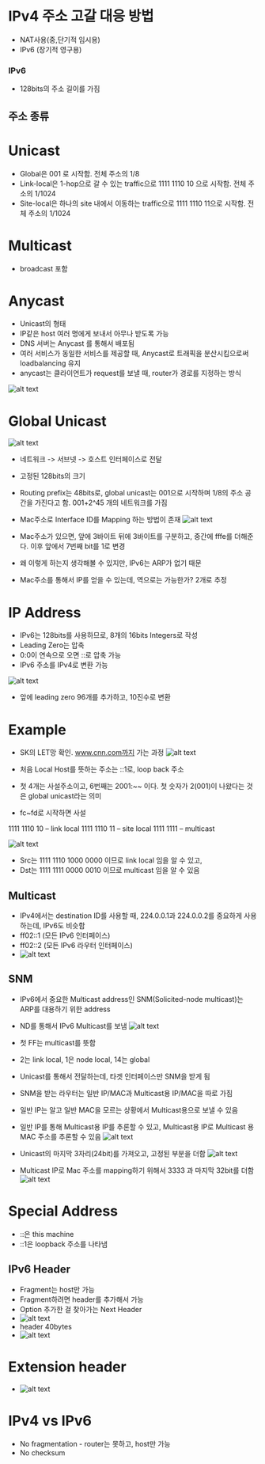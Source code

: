 # IPv4 주소 고갈 대응 방법
- NAT사용(중,단기적 임시용)
- IPv6 (장기적 영구용)

### IPv6
- 128bits의 주소 길이를 가짐
## 주소 종류
# Unicast
- Global은 001 로 시작함. 전체 주소의 1/8
- Link-local은 1-hop으로 갈 수 있는 traffic으로 1111 1110 10 으로 시작함. 전체 주소의 1/1024
- Site-local은 하나의 site 내에서 이동하는 traffic으로 1111 1110 11으로 시작함. 전체 주소의 1/1024

# Multicast
- broadcast 포함
# Anycast
- Unicast의 형태
- IP같은 host 여러 명에게 보내서 아무나 받도록 가능
- DNS 서버는 Anycast 를 통해서 배포됨
- 여러 서비스가 동일한 서비스를 제공할 때, Anycast로 트래픽을 분산시킴으로써 loadbalancing 유지
- anycast는 클라이언트가 request를 보낼 때, router가 경로를 지정하는 방식

![alt text](image.png)

# Global Unicast
![alt text](image-1.png)

- 네트워크 -> 서브넷 -> 호스트 인터페이스로 전달
- 고정된 128bits의 크기
- Routing prefix는 48bits로, global unicast는 001으로 시작하며 1/8의 주소 공간을 가진다고 함. 001+2^45 개의 네트워크를 가짐
- Mac주소로 Interface ID를 Mapping 하는 방법이 존재
![alt text](image-2.png)

- Mac주소가 있으면, 앞에 3바이트 뒤에 3바이트를 구분하고, 중간에 fffe를 더해준다. 이후 앞에서 7번째 bit를 1로 변경
- 왜 이렇게 하는지 생각해볼 수 있지만, IPv6는 ARP가 없기 때문
- Mac주소를 통해서 IP를 얻을 수 있는데, 역으로는 가능한가? 2개로 추정

# IP Address
- IPv6는 128bits를 사용하므로, 8개의 16bits Integers로 작성
- Leading Zero는 압축
- 0:0이 연속으로 오면 ::로 압축 가능
- IPv6 주소를 IPv4로 변환 가능

![alt text](image-3.png)
- 앞에 leading zero 96개를 추가하고, 10진수로 변환

# Example
- SK의 LET망 확인. www.cnn.com까지 가는 과정
![alt text](image-4.png)

- 처음 Local Host를 뜻하는 주소는 ::1로, loop back 주소
- 첫 4개는 사설주소이고, 6번째는 2001:~~ 이다. 첫 숫자가 2(001)이 나왔다는 것은 global unicast라는 의미
- fc~fd로 시작하면 사설 

1111 1110 10 – link local
1111 1110 11 – site local
1111 1111 – multicast

![alt text](image-5.png)

- Src는 1111 1110 1000 0000 이므로 link local 임을 알 수 있고,
- Dst는 1111 1111 0000 0010 이므로 multicast 임을 알 수 있음

## Multicast
- IPv4에서는 destination ID를 사용할 때, 224.0.0.1과 224.0.0.2를 중요하게 사용하는데, IPv6도 비슷함
- ff02::1 (모든 IPv6 인터페이스)
- ff02::2 (모든 IPv6 라우터 인터페이스)
- ![alt text](image-10.png)

## SNM
- IPv6에서 중요한 Multicast address인 SNM(Solicited-node multicast)는 ARP를 대용하기 위한 address
- ND를 통해서 IPv6 Multicast를 보냄
![alt text](image-6.png)

- 첫 FF는 multicast를 뜻함
- 2는 link local, 1은 node local, 14는 global
- Unicast를 통해서 전달하는데, 타겟 인터페이스만 SNM을 받게 됨
- SNM을 받는 라우터는 일반 IP/MAC과 Multicast용 IP/MAC을 따로 가짐

- 일반 IP는 알고 일반 MAC을 모르는 상황에서 Multicast용으로 보낼 수 있음
- 일반 IP를 통해 Multicast용 IP를 추론할 수 있고, Multicast용 IP로 Multicast 용 MAC 주소를 추론할 수 있음
![alt text](image-7.png)

- Unicast의 마지막 3자리(24bit)를 가져오고, 고정된 부분을 더함
![alt text](image-8.png)

- Multicast IP로 Mac 주소를 mapping하기 위해서 3333 과 마지막 32bit를 더함
![alt text](image-9.png)

# Special Address
- ::은 this machine
- ::1은 loopback 주소를 나타냄

## IPv6 Header
- Fragment는 host만 가능
- Fragment하려면 header를 추가해서 가능
- Option 추가한 걸 찾아가는 Next Header
- ![alt text](image-11.png)
- header 40bytes
- ![alt text](image-12.png)

# Extension header
- ![alt text](image-13.png)

# IPv4 vs IPv6
- No fragmentation - router는 못하고, host만 가능
- No checksum